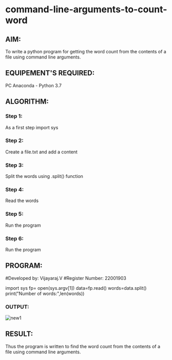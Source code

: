 # command-line-arguments-to-count-word
## AIM:
To write a python program for getting the word count from the contents of a file using command line arguments.
## EQUIPEMENT'S REQUIRED: 
PC
Anaconda - Python 3.7
## ALGORITHM: 
### Step 1:
As a first step import sys
### Step 2: 
 Create a file.txt and add a content
### Step 3: 
Split the words using .split() function
### Step 4:  
Read the words
### Step 5: 
Run the program
### Step 6: 
Run the program
## PROGRAM:
#Developed by:  Vijayaraj.V
#Register Number: 22001903

import sys
fp= open(sys.argv[1])
data=fp.read()
words=data.split()
print("Number of words:",len(words))

### OUTPUT:

![new1](https://user-images.githubusercontent.com/121303741/215317584-049caef7-e6e8-4ec1-873f-e9f2d215dddf.png)


## RESULT:
Thus the program is written to find the word count from the contents of a file using command line arguments.
